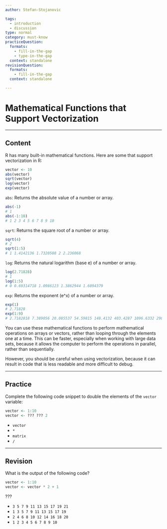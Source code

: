 ```yaml
---
author: Stefan-Stojanovic

tags:
  - introduction
  - discussion
type: normal
category: must-know
practiceQuestion:
  formats:
    - fill-in-the-gap
    - type-in-the-gap
  context: standalone
revisionQuestion:
  formats:
    - fill-in-the-gap
  context: standalone

---
```


# Mathematical Functions that Support Vectorization

---

## Content

R has many built-in mathematical functions. Here are some that support vectorization in R:
```r
vector <- 10
abs(vector)
sqrt(vector)
log(vector)
exp(vector)
```

`abs`: Returns the absolute value of a number or array.
```r
abs(-1)
# 1
abs(-1:10)
# 1 2 3 4 5 6 7 8 9 10
```

`sqrt`: Returns the square root of a number or array.
```r
sqrt(4)
# 2
sqrt(1:5)
# 1 1.4142136 1.7320508 2 2.236068
```

`log`: Returns the natural logarithm (base e) of a number or array.
```r
log(2.71828)
# 1
log(1:5)
# 0 0.69314718 1.0986123 1.3862944 1.6094379 
```

`exp`: Returns the exponent (e^x) of a number or array.


```r
exp(1)
# 2.71828
exp(1:9)
# 2.7182818 7.389056 20.085537 54.59815 148.4132 403.4287 1096.6332 2980.958 8103.084
```

You can use these mathematical functions to perform mathematical operations on arrays or vectors, rather than looping through the elements one at a time. This can be faster, especially when working with large data sets, because it allows the computer to perform the operations in parallel, rather than sequentially.

However, you should be careful when using vectorization, because it can result in code that is less readable and more difficult to debug.

---
## Practice

Complete the following code snippet to double the elements of the `vector` variable:

```r
vector <- 1:10
vector <- ??? ??? 2
```

- `vector`
- `*`
- `matrix`
- `/`

---
## Revision

What is the output of the following code?

```r
vector <- 1:10
vector <- vector * 2 + 1
```

???

- `3 5 7 9 11 13 15 17 19 21`
- `1 3 5 7 9 11 13 15 17 19`
- `2 4 6 8 10 12 14 16 18 20`
- `1 2 3 4 5 6 7 8 9 10`
